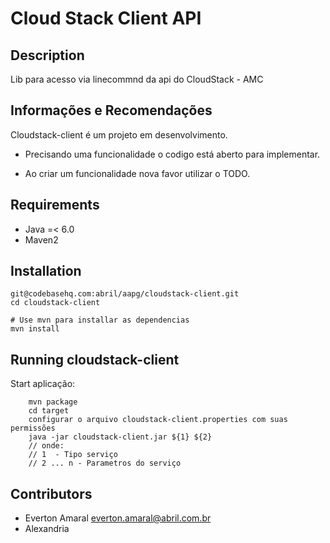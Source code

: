 Cloud Stack Client API
===========

Description
---------------

Lib para acesso via linecommnd da api do CloudStack - AMC

Informações e Recomendações
---------------

Cloudstack-client é um projeto em desenvolvimento.
 
 * Precisando uma funcionalidade o codigo está aberto para implementar.
 
 * Ao criar um funcionalidade nova favor utilizar o TODO.

Requirements
-------------------

 * Java =< 6.0
 * Maven2 

Installation
--------------

    git@codebasehq.com:abril/aapg/cloudstack-client.git
    cd cloudstack-client

    # Use mvn para installar as dependencias
    mvn install

Running cloudstack-client
------------------------------

Start aplicação:

		mvn package
		cd target
		configurar o arquivo cloudstack-client.properties com suas permissões
 		java -jar cloudstack-client.jar ${1} ${2} 
		// onde:
		// 1  - Tipo serviço  
		// 2 ... n - Parametros do serviço 

    
Contributors
------------

 * Everton Amaral <everton.amaral@abril.com.br>
 * Alexandria

